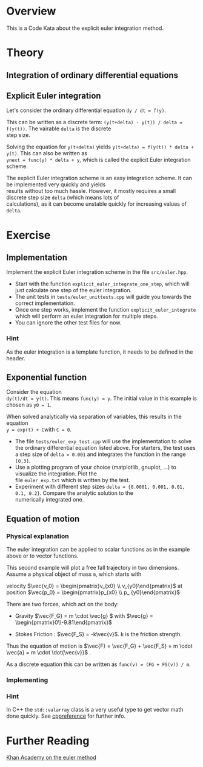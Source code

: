 # Overview

This is a Code Kata about the explicit euler integration method.

# Theory

## Integration of ordinary differential equations

## Explicit Euler integration

Let's consider the ordinary differential equation `dy / dt = f(y)`.

This can be written as a discrete term: `(y(t+delta) - y(t)) / delta = f(y(t))`. The vairable `delta` is the discrete  
step size.

Solving the equation for `y(t+delta)` yields `y(t+delta) = f(y(t)) * delta + y(t)`. This can also be written as  
`ynext = func(y) * delta + y`, which is called the explicit Euler integration scheme.

The explicit Euler integration scheme is an easy integration scheme. It can be implemented very quickly and yields  
results without too much hassle. However, it mostly requires a small discrete step size `delta` (which means lots of  
calculations), as it can become unstable quickly for increasing values of `delta`.

# Exercise

## Implementation

Implement the explicit Euler integration scheme in the file `src/euler.hpp`.

* Start with the function `explicit_euler_integrate_one_step`, which will just calculate one step of the euler
  integration.
* The unit tests in `tests/euler_unittests.cpp` will guide you towards the correct implementation.
* Once one step works, implement the function `explicit_euler_integrate` which will perform an euler integration for
  multiple steps.
* You can ignore the other test files for now.

### Hint

As the euler integration is a template function, it needs to be defined in the header.

## Exponential function

Consider the equation  
`dy(t)/dt = y(t)`. This means `func(y) = y`. The initial value in this example is chosen as `y0 = 1`.

When solved analytically via separation of variables, this results in the equation  
`y = exp(t) + C`with `C = 0`.

- The file `tests/euler_exp_test.cpp` will use the implementation to solve the ordinary differential equation listed
  above. For starters, the test uses a step size of `delta = 0.001` and integrates the function in the range `[0,3]`.
- Use a plotting program of your choice (matplotlib, gnuplot, ...) to visualize the integration. Plot the  
  file `euler_exp.txt` which is written by the test.
- Experiment with different step sizes `delta = {0.0001, 0.001, 0.01, 0.1, 0.2}`. Compare the analytic solution to the  
  numerically integrated one.

## Equation of motion

### Physical explanation

The euler integration can be applied to scalar functions as in the example above or to vector functions.

This second example will plot a free fall trajectory in two dimensions. Assume a physical object of mass `m`, which
starts with

velocity $\vec{v_0} = \begin{pmatrix}v_{x0} \\ v_{y0}\end{pmatrix}$ at position $\vec{p_0} = \begin{pmatrix}p_{x0} \\ p_
{y0}\end{pmatrix}$

There are two forces, which act on the body:

- Gravity $\vec{F_G} = m \cdot \vec{g} $ with $\vec{g} = \begin{pmatrix}0\\-9.81\end{pmatrix}$

- Stokes Friction : $\vec{F_S} = -k\vec{v}$. k is the friction strength.

Thus the equation of motion is $\vec{F} = \vec{F_G} + \vec{F_S} = m \cdot \vec{a} = m \cdot \dot{\vec{v}}$ .

As a discrete equation this can be written as `func(v) = (FG + FS(v)) / m`.

### Implementing


### Hint

In C++ the `std::valarray` class is a very useful type to get vector math done quickly.
See [cppreference](https://en.cppreference.com/w/cpp/numeric/valarray) for further info.

# Further Reading

[Khan Academy on the euler method](https://www.youtube.com/watch?v=q87L9R9v274&ab_channel=FireflyLectures)